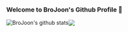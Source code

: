 ### Welcome to BroJoon's Github Profile 👋 
<div>
<img align="center" src="https://github-readme-stats.anuraghazra1.vercel.app/api?username=BroJoon&show_icons=true&include_all_commits=true&theme=material-palenight" alt="BroJoon's github stats" /><img align="center" src="https://github-readme-stats.anuraghazra1.vercel.app/api/top-langs/?username=BroJoon&layout=compact&theme=material-palenight" />
</div>

